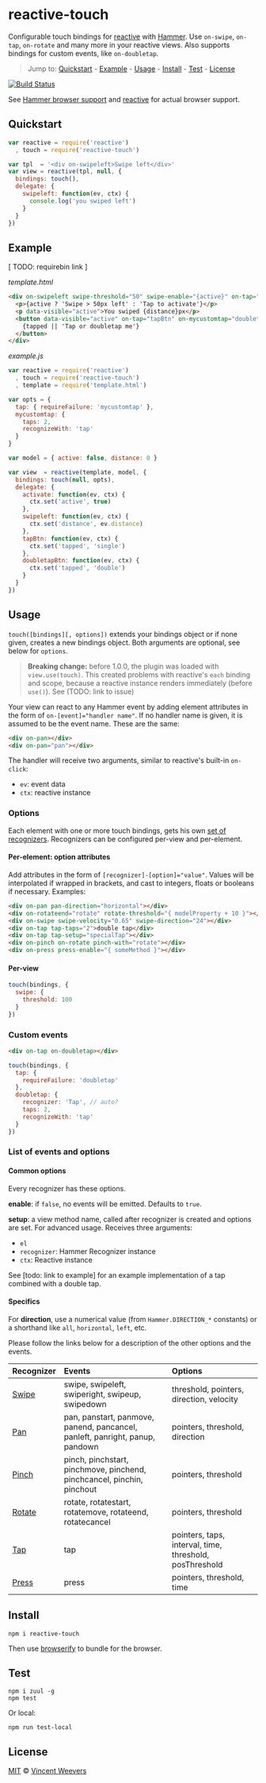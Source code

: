 # reactive-touch

Configurable touch bindings for [reactive](https://github.com/component/reactive) with [Hammer](https://hammerjs.github.io/). Use `on-swipe`, `on-tap`, `on-rotate` and many more in your reactive views. Also supports bindings for custom events, like `on-doubletap`.

> Jump to: [Quickstart](#quickstart) - [Example](#example) - [Usage](#usage) - [Install](#install) - [Test](#test) - [License](#license)

[![Build Status](https://saucelabs.com/browser-matrix/reactive-touch-sauce.svg)](https://travis-ci.org/vweevers/reactive-touch)

See [Hammer browser support](https://hammerjs.github.io/browser-support.html) and [reactive](https://github.com/component/reactive) for actual browser support.

## Quickstart

```js
var reactive = require('reactive')
  , touch = require('reactive-touch')

var tpl  = '<div on-swipeleft>Swipe left</div>'
var view = reactive(tpl, null, {
  bindings: touch(),
  delegate: {
    swipeleft: function(ev, ctx) {
      console.log('you swiped left')
    }
  }
})
```

## Example

[ TODO: requirebin link ]

*template.html*
```html
<div on-swipeleft swipe-threshold="50" swipe-enable="{active}" on-tap="activate">
  <p>{active ? 'Swipe > 50px left' : 'Tap to activate'}</p>
  <p data-visible="active">You swiped {distance}px</p>
  <button data-visible="active" on-tap="tapBtn" on-mycustomtap="doubletapBtn">
    {tapped || 'Tap or doubletap me'}
  </button>
</div>
```

*example.js*
```js
var reactive = require('reactive')
  , touch = require('reactive-touch')
  , template = require('template.html')

var opts = {
  tap: { requireFailure: 'mycustomtap' },
  mycustomtap: {
    taps: 2,
    recognizeWith: 'tap'
  }
}

var model = { active: false, distance: 0 }

var view  = reactive(template, model, {
  bindings: touch(null, opts),
  delegate: {
    activate: function(ev, ctx) {
      ctx.set('active', true)
    },
    swipeleft: function(ev, ctx) {
      ctx.set('distance', ev.distance)
    },
    tapBtn: function(ev, ctx) {
      ctx.set('tapped', 'single')
    },
    doubletapBtn: function(ev, ctx) {
      ctx.set('tapped', 'double')
    }
  }
})
```

## Usage

`touch([bindings][, options])` extends your bindings object or if none given, creates a new bindings object. Both arguments are optional, see below for `options`.

>**Breaking change:** before 1.0.0, the plugin was loaded with `view.use(touch)`. This created problems with reactive's `each` binding and scope, because a reactive instance renders immediately (before `use()`). See (TODO: link to issue)

Your view can react to any Hammer event by adding element attributes in the form of `on-[event]="handler name"`. If no handler name is given, it is assumed to be the event name. These are the same:

```html
<div on-pan></div>
<div on-pan="pan"></div>
```

The handler will receive two arguments, similar to reactive's built-in `on-click`:

- `ev`: event data
- `ctx`: reactive instance

### Options

Each element with one or more touch bindings, gets his own [set of recognizers](https://hammerjs.github.io/getting-started.html#more-control). Recognizers can be configured per-view and per-element.

#### Per-element: option attributes

Add attributes in the form of `[recognizer]-[option]="value"`. Values will be interpolated if wrapped in brackets, and cast to integers, floats or booleans if necessary. Examples:

```html
<div on-pan pan-direction="horizontal"></div>
<div on-rotateend="rotate" rotate-threshold="{ modelProperty + 10 }"></div>
<div on-swipe swipe-velocity="0.65" swipe-direction="24"></div>
<div on-tap tap-taps="2">double tap</div>
<div on-tap tap-setup="specialTap"></div>
<div on-pinch on-rotate pinch-with="rotate"></div>
<div on-press press-enable="{ someMethod }"></div>
```

#### Per-view 

```js
touch(bindings, {
  swipe: {
    threshold: 100
  }
})
```

### Custom events

```html
<div on-tap on-doubletap></div>
```

```js
touch(bindings, {
  tap: {
    requireFailure: 'doubletap'
  },
  doubletap: {
    recognizer: 'Tap', // auto?
    taps: 2,
    recognizeWith: 'tap'
  }
})
```

### List of events and options

#### Common options

Every recognizer has these options.

**enable**: if `false`, no events will be emitted. Defaults to `true`.

**setup**: a view method name, called after recognizer is created and options are set. For advanced usage. Receives three arguments:

- `el`
- `recognizer`: Hammer Recognizer instance
- `ctx`: Reactive instance

See [todo: link to example] for an example implementation of a tap combined with a double tap.

#### Specifics

For **direction**, use a numerical value (from `Hammer.DIRECTION_*` constants) or a shorthand like `all`, `horizontal`, `left`, etc.

Please follow the links below for a description of the other options and the events.

| Recognizer | Events   | Options  
|:-----------|:---------|:------------------
| [Swipe](https://hammerjs.github.io/recognizer-swipe/) | swipe, swipeleft, swiperight, swipeup, swipedown | threshold, pointers, direction, velocity
| [Pan](https://hammerjs.github.io/recognizer-pan/) | pan, panstart, panmove, panend, pancancel, panleft, panright, panup, pandown | pointers, threshold, direction
| [Pinch](https://hammerjs.github.io/recognizer-pinch/) | pinch, pinchstart, pinchmove, pinchend, pinchcancel, pinchin, pinchout | pointers, threshold
| [Rotate](https://hammerjs.github.io/recognizer-rotate/) | rotate, rotatestart, rotatemove, rotateend, rotatecancel | pointers, threshold
| [Tap](https://hammerjs.github.io/recognizer-tap/) | tap | pointers, taps, interval, time, threshold, posThreshold
| [Press](https://hammerjs.github.io/recognizer-press/) | press | pointers, threshold, time

## Install

    npm i reactive-touch

Then use [browserify](http://browserify.org/) to bundle for the browser.

## Test

    npm i zuul -g
    npm test

Or local:

    npm run test-local

## License

[MIT](http://opensource.org/licenses/MIT) © [Vincent Weevers](http://vincentweevers.nl)
